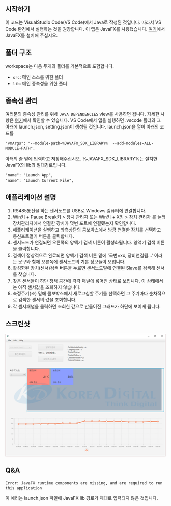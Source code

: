 ## 시작하기

이 코드는 VisualStudio Code(VS Code)에서 Java로 작성된 것입니다. 따라서 VS Code 환경에서 실행하는 것을 권장합니다.
이 앱은 JavaFX를 사용했습니다. [여기](https://gluonhq.com/products/javafx/)에서 JavaFX를 설치해 주십시오.


## 폴더 구조

workspace는 다음 두개의 폴더를 기본적으로 포함합니다.

- `src`: 메인 소스를 위한 폴더
- `lib`: 메인 종속성을 위한 폴더

## 종속성 관리

여러분의 종속성 관리를 위해 `JAVA DEPENDENCIES` view를 사용하면 됩니다. 자세한 사항은 [여기](https://github.com/microsoft/vscode-java-pack/blob/master/release-notes/v0.9.0.md#work-with-jar-files-directly)에서 확인할 수 있습니다.
VS Code에서 앱을 실행하면 .vscode 폴더와 그 아래에 launch.json, setting.json이 생성될 것입니다.
launch.json을 열어 아래의 코드를

    "vmArgs": "--module-path=%JAVAFX_SDK_LIBRARY%  --add-modules=ALL-MODULE-PATH",

아래의 줄 밑에 입력하고 저장해주십시오.
%JAVAFX_SDK_LIBRARY%는 설치한 JavaFX의 lib의 절대경로입니다.
```
"name": "Launch App",
"name": "Launch Current File",
```

## 애플리케이션 설명
1. RS485통신을 하는 센서노드를 USB로 Windows 컴퓨터에 연결합니다.
2. Win키 + Pause Break키 > 장치 관리자 또는 Win키 + X키 > 장치 관리자 를 눌러 장치관리자에서 연결한 장치가 몇번 포트에 연결됐는지 확인합니다.
3. 애플리케이션을 실행하고 좌측상단의 콤보박스에서 방금 연결한 장치를 선택하고 통신포트열기 버튼을 클릭합니다.
4. 센서노드가 연결되면 오른쪽의 양액기 검색 버튼이 활성화됩니다. 양액기 검색 버튼을 클릭합니다.
5. 검색이 정상적으로 완료되면 양액기 검색 버튼 밑에 '국번=xx, 장비연결됨...' 이라는 문구와 함께 오른쪽에 센서노드의 기본 정보들이 보입니다.
6. 활성화된 장치(센서)검색 버튼을 누르면 센서노드밑에 연결된 Slave를 검색해 센서를 찾습니다.
7. 찾은 센서들이 하단 청색 공간에 각각 패널에 넣어진 상태로 보입니다. 이 상태에서는 아직 센서값을 조회하지 않습니다.
8. 측정주기(초) 밑에 콤보박스에서 새로고침할 주기를 선택하면 그 주기마다 순차적으로 검색한 센서의 값을 조회합니다.
9. 각 센서패널을 클릭하면 조회한 값으로 만들어진 그래프가 하단에 보이게 됩니다.

## 스크린샷
![](KD-Sensornodemonitor-demo.gif)

## Q&A

    Error: JavaFX runtime components are missing, and are required to run this application
    
이 에러는 launch.json 파일에 JavaFX lib 경로가 제대로 입력되지 않은 것입니다.